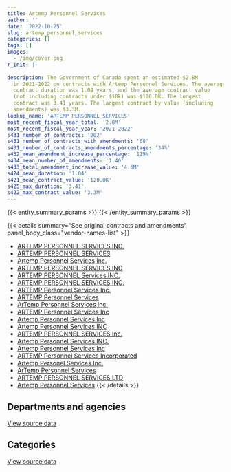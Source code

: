 ```yaml
---
title: Artemp Personnel Services
author: ''
date: '2022-10-25'
slug: artemp_personnel_services
categories: []
tags: []
images:
  - /img/cover.png
r_init: |-
  
description: The Government of Canada spent an estimated $2.8M
  in 2021-2022 on contracts with Artemp Personnel Services. The average
  contract duration was 1.04 years, and the average contract value
  (not including contracts under $10k) was $120.0K. The longest
  contract was 3.41 years. The largest contract by value (including
  amendments) was $3.3M.
lookup_name: 'ARTEMP PERSONNEL SERVICES'
most_recent_fiscal_year_total: '2.8M'
most_recent_fiscal_year_year: '2021-2022'
s431_number_of_contracts: '202'
s431_number_of_contracts_with_amendments: '68'
s431_number_of_contracts_amendments_percentage: '34%'
s432_mean_amendment_increase_percentage: '119%'
s434_mean_number_of_amendments: '1.46'
s433_total_amendment_increase_value: '4.6M'
s424_mean_duration: '1.04'
s421_mean_contract_value: '120.0K'
s425_max_duration: '3.41'
s422_max_contract_value: '3.3M'
---
```


<script src="/rmarkdown-libs/htmlwidgets/htmlwidgets.js"></script>
<link href="/rmarkdown-libs/datatables-css/datatables-crosstalk.css" rel="stylesheet" />
<script src="/rmarkdown-libs/datatables-binding/datatables.js"></script>
<script src="/rmarkdown-libs/jquery/jquery-3.6.0.min.js"></script>
<link href="/rmarkdown-libs/dt-core-bootstrap/css/dataTables.bootstrap.min.css" rel="stylesheet" />
<link href="/rmarkdown-libs/dt-core-bootstrap/css/dataTables.bootstrap.extra.css" rel="stylesheet" />
<script src="/rmarkdown-libs/dt-core-bootstrap/js/jquery.dataTables.min.js"></script>
<script src="/rmarkdown-libs/dt-core-bootstrap/js/dataTables.bootstrap.min.js"></script>
<link href="/rmarkdown-libs/crosstalk/css/crosstalk.min.css" rel="stylesheet" />
<script src="/rmarkdown-libs/crosstalk/js/crosstalk.min.js"></script>
<script src="/rmarkdown-libs/htmlwidgets/htmlwidgets.js"></script>
<link href="/rmarkdown-libs/datatables-css/datatables-crosstalk.css" rel="stylesheet" />
<script src="/rmarkdown-libs/datatables-binding/datatables.js"></script>
<script src="/rmarkdown-libs/jquery/jquery-3.6.0.min.js"></script>
<link href="/rmarkdown-libs/dt-core-bootstrap/css/dataTables.bootstrap.min.css" rel="stylesheet" />
<link href="/rmarkdown-libs/dt-core-bootstrap/css/dataTables.bootstrap.extra.css" rel="stylesheet" />
<script src="/rmarkdown-libs/dt-core-bootstrap/js/jquery.dataTables.min.js"></script>
<script src="/rmarkdown-libs/dt-core-bootstrap/js/dataTables.bootstrap.min.js"></script>
<link href="/rmarkdown-libs/crosstalk/css/crosstalk.min.css" rel="stylesheet" />
<script src="/rmarkdown-libs/crosstalk/js/crosstalk.min.js"></script>

{{< entity_summary_params >}}
{{< /entity_summary_params >}}

{{< details summary="See original contracts and amendments" panel_body_class="vendor-names-list" >}}
- [ARTEMP PERSONNEL SERVICES INC.](https://search.open.canada.ca/en/ct/?sort=contract_value_f%20desc&page=1&search_text=%22ARTEMP%20PERSONNEL%20SERVICES%20INC.%22)
- [ARTEMP PERSONNEL SERVICES](https://search.open.canada.ca/en/ct/?sort=contract_value_f%20desc&page=1&search_text=%22ARTEMP%20PERSONNEL%20SERVICES%22)
- [Artemp Personnel Services Inc.](https://search.open.canada.ca/en/ct/?sort=contract_value_f%20desc&page=1&search_text=%22Artemp%20Personnel%20Services%20Inc.%22)
- [ARTEMP PERSONNEL SERVICES INC](https://search.open.canada.ca/en/ct/?sort=contract_value_f%20desc&page=1&search_text=%22ARTEMP%20PERSONNEL%20SERVICES%20INC%22)
- [ARTEMP PERSONNEL Services INC.](https://search.open.canada.ca/en/ct/?sort=contract_value_f%20desc&page=1&search_text=%22ARTEMP%20PERSONNEL%20Services%20INC.%22)
- [ARTEMP PERSONNEL SERVICES INC.](https://search.open.canada.ca/en/ct/?sort=contract_value_f%20desc&page=1&search_text=%22ARTEMP%20PERSONNEL%20%20SERVICES%20INC.%22)
- [ARTEMP Personnel Services Inc.](https://search.open.canada.ca/en/ct/?sort=contract_value_f%20desc&page=1&search_text=%22ARTEMP%20Personnel%20Services%20Inc.%22)
- [ARTEMP Personnel Services](https://search.open.canada.ca/en/ct/?sort=contract_value_f%20desc&page=1&search_text=%22ARTEMP%20Personnel%20Services%22)
- [ArTemp Personnel Services Inc.](https://search.open.canada.ca/en/ct/?sort=contract_value_f%20desc&page=1&search_text=%22ArTemp%20Personnel%20Services%20Inc.%22)
- [ARTEMP Personnel Services Inc](https://search.open.canada.ca/en/ct/?sort=contract_value_f%20desc&page=1&search_text=%22ARTEMP%20Personnel%20Services%20Inc%22)
- [Artemp Personnel Services Inc](https://search.open.canada.ca/en/ct/?sort=contract_value_f%20desc&page=1&search_text=%22Artemp%20Personnel%20Services%20Inc%22)
- [Artemp Personnel Services INC](https://search.open.canada.ca/en/ct/?sort=contract_value_f%20desc&page=1&search_text=%22Artemp%20Personnel%20Services%20INC%22)
- [ARTEMP PERSONNEL SERVICES Inc.](https://search.open.canada.ca/en/ct/?sort=contract_value_f%20desc&page=1&search_text=%22ARTEMP%20PERSONNEL%20SERVICES%20Inc.%22)
- [Artemp Personnel Services INC.](https://search.open.canada.ca/en/ct/?sort=contract_value_f%20desc&page=1&search_text=%22Artemp%20Personnel%20Services%20INC.%22)
- [Artemp Personnel Services Inc](https://search.open.canada.ca/en/ct/?sort=contract_value_f%20desc&page=1&search_text=%22Artemp%20Personnel%20%20Services%20Inc%22)
- [ARTEMP Personnel Services Incorporated](https://search.open.canada.ca/en/ct/?sort=contract_value_f%20desc&page=1&search_text=%22ARTEMP%20Personnel%20Services%20Incorporated%22)
- [Artemp Personel Services Inc.](https://search.open.canada.ca/en/ct/?sort=contract_value_f%20desc&page=1&search_text=%22Artemp%20Personel%20Services%20Inc.%22)
- [ArTemp Personnel Services](https://search.open.canada.ca/en/ct/?sort=contract_value_f%20desc&page=1&search_text=%22ArTemp%20Personnel%20Services%22)
- [ARTEMP PERSONNEL SERVICES LTD](https://search.open.canada.ca/en/ct/?sort=contract_value_f%20desc&page=1&search_text=%22ARTEMP%20PERSONNEL%20SERVICES%20LTD%22)
- [Artemp Personnel Services](https://search.open.canada.ca/en/ct/?sort=contract_value_f%20desc&page=1&search_text=%22Artemp%20Personnel%20Services%22)
{{< /details >}}

## Departments and agencies

<div id="htmlwidget-1" style="width:100%;height:auto;" class="datatables html-widget"></div>
<script type="application/json" data-for="htmlwidget-1">{"x":{"style":"bootstrap","filter":"none","vertical":false,"data":[["<a href=\"/departments/aandc-aadnc/\">Crown-Indigenous Relations and Northern Affairs Canada<\/a>","<a href=\"/departments/atssc-scdata/\">Administrative Tribunals Support Service of Canada<\/a>","<a href=\"/departments/ced-dec/\">Canada Economic Development for Quebec Regions<\/a>","<a href=\"/departments/cfia-acia/\">Canadian Food Inspection Agency<\/a>","<a href=\"/departments/cic/\">Immigration, Refugees and Citizenship Canada<\/a>","<a href=\"/departments/cpc-cpp/\">Civilian Review and Complaints Commission for the RCMP<\/a>","<a href=\"/departments/cra-arc/\">Canada Revenue Agency<\/a>","<a href=\"/departments/csa-asc/\">Canadian Space Agency<\/a>","<a href=\"/departments/csc-scc/\">Correctional Service of Canada<\/a>","<a href=\"/departments/dfatd-maecd/\">Global Affairs Canada<\/a>","<a href=\"/departments/dfo-mpo/\">Fisheries and Oceans Canada<\/a>","<a href=\"/departments/dnd-mdn/\">National Defence<\/a>","<a href=\"/departments/ec/\">Environment and Climate Change Canada<\/a>","<a href=\"/departments/elections/\">Elections Canada<\/a>","<a href=\"/departments/esdc-edsc/\">Employment and Social Development Canada<\/a>","<a href=\"/departments/fcac-acfc/\">Financial Consumer Agency of Canada<\/a>","<a href=\"/departments/fin/\">Department of Finance Canada<\/a>","<a href=\"/departments/fpcc-cpac/\">Farm Products Council of Canada<\/a>","<a href=\"/departments/hc-sc/\">Health Canada<\/a>","<a href=\"/departments/ic/\">Innovation, Science and Economic Development Canada<\/a>","<a href=\"/departments/infc/\">Infrastructure Canada<\/a>","<a href=\"/departments/isc-sac/\">Indigenous Services Canada<\/a>","<a href=\"/departments/nrcan-rncan/\">Natural Resources Canada<\/a>","<a href=\"/departments/nserc-crsng/\">Natural Sciences and Engineering Research Council of Canada<\/a>","<a href=\"/departments/osfi-bsif/\">Office of the Superintendent of Financial Institutions Canada<\/a>","<a href=\"/departments/pch/\">Canadian Heritage<\/a>","<a href=\"/departments/pco-bcp/\">Privy Council Office<\/a>","<a href=\"/departments/ps-sp/\">Public Safety Canada<\/a>","<a href=\"/departments/psc-cfp/\">Public Service Commission of Canada<\/a>","<a href=\"/departments/pwgsc-tpsgc/\">Public Services and Procurement Canada<\/a>","<a href=\"/departments/rcmp-grc/\">Royal Canadian Mounted Police<\/a>","<a href=\"/departments/ssc-spc/\">Shared Services Canada<\/a>","<a href=\"/departments/tbs-sct/\">Treasury Board of Canada Secretariat<\/a>","<a href=\"/departments/tc/\">Transport Canada<\/a>","<a href=\"/departments/wage/\">Department for Women and Gender Equality<\/a>"],[227136.96,null,null,59212,null,24635.13,0,14403.41,98387.97,49504.63,null,409359.62,79750.43,798114.57,32238.18,15657,11570.91,21750,550423.63,100769.23,null,468648.42,167554.33,18063.5,null,10741.66,24577.5,179246.56,33953.95,381491.06,null,0,162523.32,null,1864.58],[302033.51,null,null,null,null,39795.21,0,null,null,65082.1,97462.5,37045.36,null,205790.9,18100.2,212239.39,23268.97,null,622383.77,4876.65,null,422980.67,89154.66,18112.99,21273.11,12520.53,null,468806.87,null,330801.77,247217.64,5873.62,null,null,5249.5],[64335.22,null,null,null,9193.59,97801.5,null,null,null,49641.15,148736.25,null,null,154780.03,21508.69,211659.5,23205.39,73287.8,209100.95,null,12362.2,301378.45,139426.06,null,123931.89,null,null,116157.26,null,42398.11,369813.28,34122.96,null,15945.24,null],[87303.64,15051.6,57361.6,null,86682.39,null,null,null,null,47296.03,6157.73,null,69496.25,null,213530.03,null,25456.98,73771.44,837705.74,170016.22,null,315865.59,207704.04,null,null,null,null,39324,null,100664.8,369813.28,null,null,54046.92,7862.26]],"container":"<table class=\"table table-striped table-hover row-border order-column display\">\n  <thead>\n    <tr>\n      <th>Department<\/th>\n      <th>2018-2019<\/th>\n      <th>2019-2020<\/th>\n      <th>2020-2021<\/th>\n      <th>2021-2022<\/th>\n    <\/tr>\n  <\/thead>\n<\/table>","options":{"order":[[4,"desc"]],"pageLength":10,"autoWidth":true,"columnDefs":[{"targets":1,"render":"function(data, type, row, meta) {\n    return type !== 'display' ? data : DTWidget.formatCurrency(data, \"$\", 2, 3, \",\", \".\", true, null);\n  }"},{"targets":2,"render":"function(data, type, row, meta) {\n    return type !== 'display' ? data : DTWidget.formatCurrency(data, \"$\", 2, 3, \",\", \".\", true, null);\n  }"},{"targets":3,"render":"function(data, type, row, meta) {\n    return type !== 'display' ? data : DTWidget.formatCurrency(data, \"$\", 2, 3, \",\", \".\", true, null);\n  }"},{"targets":4,"render":"function(data, type, row, meta) {\n    return type !== 'display' ? data : DTWidget.formatCurrency(data, \"$\", 2, 3, \",\", \".\", true, null);\n  }"},{"width":"16%","targets":[1,2,3,4]},{"className":"dt-right","targets":[1,2,3,4]}],"orderClasses":false}},"evals":["options.columnDefs.0.render","options.columnDefs.1.render","options.columnDefs.2.render","options.columnDefs.3.render"],"jsHooks":[]}</script>
<p class="text-right">
<a href="https://github.com/GoC-Spending/contracts-data/tree/main/data/out/vendors/artemp_personnel_services/summary_by_fiscal_year_by_department.csv" class="source-data-link btn btn-link">View source data</a>
</p>

## Categories

<div id="htmlwidget-2" style="width:100%;height:auto;" class="datatables html-widget"></div>
<script type="application/json" data-for="htmlwidget-2">{"x":{"style":"bootstrap","filter":"none","vertical":false,"data":[["<a href=\"/categories/office_management/\">Office management<\/a>","<a href=\"/categories/defence/\">Defence<\/a>","<a href=\"/categories/professional_services/\">Professional services<\/a>","<a href=\"/categories/information_technology/\">Information technology<\/a>","<a href=\"/categories/human_capital/\">Human capital<\/a>"],[null,220813.49,3159479.36,219013.63,342272.08],[35105.06,null,2403170.75,598681.84,213112.28],[52513.72,null,1528457.41,385232.85,252581.53],[13092.46,null,2239472.41,503046.93,29498.75]],"container":"<table class=\"table table-striped table-hover row-border order-column display\">\n  <thead>\n    <tr>\n      <th>Category<\/th>\n      <th>2018-2019<\/th>\n      <th>2019-2020<\/th>\n      <th>2020-2021<\/th>\n      <th>2021-2022<\/th>\n    <\/tr>\n  <\/thead>\n<\/table>","options":{"order":[[4,"desc"]],"dom":"t","pageLength":30,"autoWidth":true,"columnDefs":[{"targets":1,"render":"function(data, type, row, meta) {\n    return type !== 'display' ? data : DTWidget.formatCurrency(data, \"$\", 2, 3, \",\", \".\", true, null);\n  }"},{"targets":2,"render":"function(data, type, row, meta) {\n    return type !== 'display' ? data : DTWidget.formatCurrency(data, \"$\", 2, 3, \",\", \".\", true, null);\n  }"},{"targets":3,"render":"function(data, type, row, meta) {\n    return type !== 'display' ? data : DTWidget.formatCurrency(data, \"$\", 2, 3, \",\", \".\", true, null);\n  }"},{"targets":4,"render":"function(data, type, row, meta) {\n    return type !== 'display' ? data : DTWidget.formatCurrency(data, \"$\", 2, 3, \",\", \".\", true, null);\n  }"},{"width":"16%","targets":[1,2,3,4]},{"className":"dt-right","targets":[1,2,3,4]}],"orderClasses":false,"lengthMenu":[10,25,30,50,100]}},"evals":["options.columnDefs.0.render","options.columnDefs.1.render","options.columnDefs.2.render","options.columnDefs.3.render"],"jsHooks":[]}</script>
<p class="text-right">
<a href="https://github.com/GoC-Spending/contracts-data/tree/main/data/out/vendors/artemp_personnel_services/summary_by_fiscal_year_by_category.csv" class="source-data-link btn btn-link">View source data</a>
</p>
